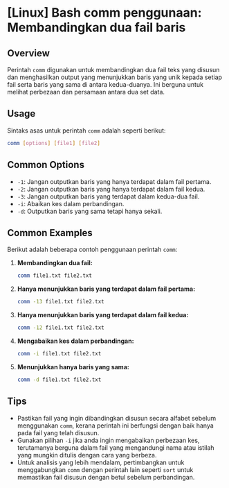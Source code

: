 # [Linux] Bash comm penggunaan: Membandingkan dua fail baris

## Overview
Perintah `comm` digunakan untuk membandingkan dua fail teks yang disusun dan menghasilkan output yang menunjukkan baris yang unik kepada setiap fail serta baris yang sama di antara kedua-duanya. Ini berguna untuk melihat perbezaan dan persamaan antara dua set data.

## Usage
Sintaks asas untuk perintah `comm` adalah seperti berikut:

```bash
comm [options] [file1] [file2]
```

## Common Options
- `-1`: Jangan outputkan baris yang hanya terdapat dalam fail pertama.
- `-2`: Jangan outputkan baris yang hanya terdapat dalam fail kedua.
- `-3`: Jangan outputkan baris yang terdapat dalam kedua-dua fail.
- `-i`: Abaikan kes dalam perbandingan.
- `-d`: Outputkan baris yang sama tetapi hanya sekali.

## Common Examples
Berikut adalah beberapa contoh penggunaan perintah `comm`:

1. **Membandingkan dua fail:**
   ```bash
   comm file1.txt file2.txt
   ```

2. **Hanya menunjukkan baris yang terdapat dalam fail pertama:**
   ```bash
   comm -13 file1.txt file2.txt
   ```

3. **Hanya menunjukkan baris yang terdapat dalam fail kedua:**
   ```bash
   comm -12 file1.txt file2.txt
   ```

4. **Mengabaikan kes dalam perbandingan:**
   ```bash
   comm -i file1.txt file2.txt
   ```

5. **Menunjukkan hanya baris yang sama:**
   ```bash
   comm -d file1.txt file2.txt
   ```

## Tips
- Pastikan fail yang ingin dibandingkan disusun secara alfabet sebelum menggunakan `comm`, kerana perintah ini berfungsi dengan baik hanya pada fail yang telah disusun.
- Gunakan pilihan `-i` jika anda ingin mengabaikan perbezaan kes, terutamanya berguna dalam fail yang mengandungi nama atau istilah yang mungkin ditulis dengan cara yang berbeza.
- Untuk analisis yang lebih mendalam, pertimbangkan untuk menggabungkan `comm` dengan perintah lain seperti `sort` untuk memastikan fail disusun dengan betul sebelum perbandingan.